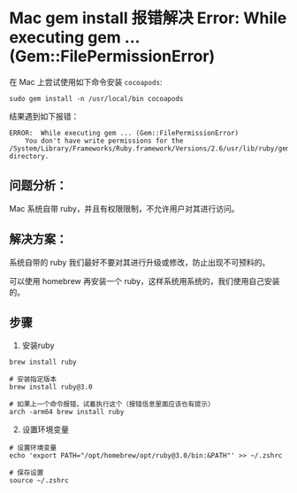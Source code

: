# Mac gem install 报错解决 Error: While executing gem ... (Gem::FilePermissionError)

在 Mac 上尝试使用如下命令安装 `cocoapods`:

```
sudo gem install -n /usr/local/bin cocoapods
```

结果遇到如下报错：

```
ERROR:  While executing gem ... (Gem::FilePermissionError)
    You don't have write permissions for the /System/Library/Frameworks/Ruby.framework/Versions/2.6/usr/lib/ruby/gems/2.6.0 directory.
```

## 问题分析：

Mac 系统自带 ruby，并且有权限限制，不允许用户对其进行访问。

## 解决方案：

系统自带的 ruby 我们最好不要对其进行升级或修改，防止出现不可预料的。

可以使用 homebrew 再安装一个 ruby，这样系统用系统的，我们使用自己安装的。

## 步骤

1. 安装ruby

```shell
brew install ruby

# 安装指定版本
brew install ruby@3.0

# 如果上一个命令报错，试着执行这个（报错信息里面应该也有提示）
arch -arm64 brew install ruby
```

2. 设置环境变量

```shell
# 设置环境变量
echo 'export PATH="/opt/homebrew/opt/ruby@3.0/bin:&PATH"' >> ~/.zshrc

# 保存设置
source ~/.zshrc
```


